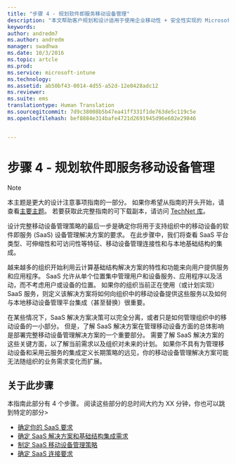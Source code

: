 ```yaml
---
title: "步骤 4 - 规划软件即服务移动设备管理"
description: "本文帮助客户规划和设计适用于使用企业移动性 + 安全性实现的 Microsoft 移动设备管理的服务型软件。"
keywords: 
author: andredm7
ms.author: andredm
manager: swadhwa
ms.date: 10/3/2016
ms.topic: artcle
ms.prod: 
ms.service: microsoft-intune
ms.technology: 
ms.assetid: ab50bf43-0014-4d55-a52d-12e0428adc12
ms.reviewer: 
ms.suite: ems
translationtype: Human Translation
ms.sourcegitcommit: 7d9c38008b5b47ea41ff331f1de763de5c119c5e
ms.openlocfilehash: bef8884e314bafe4721d2691945d96e602e29846


---
```


# <a name="step-4---plan-for-software-as-a-service-mobile-device-management"></a>步骤 4 - 规划软件即服务移动设备管理

>[!NOTE]
>本主题是更大的设计注意事项指南的一部分。 如果你希望从指南的开头开始，请查看[主要主题](mdm-design-considerations-guide.md)。 若要获取此完整指南的可下载副本，请访问 [TechNet 库](https://gallery.technet.microsoft.com/Mobile-Device-Management-7d401582)。

设计完整移动设备管理策略的最后一步是确定你将用于支持组织中的移动设备的软件即服务 (SaaS) 设备管理解决方案的要求。 在此步骤中，我们将查看 SaaS 平台类型、可伸缩性和可访问性等特征、移动设备管理连接性和与本地基础结构的集成。

越来越多的组织开始利用云计算基础结构解决方案的特性和功能来向用户提供服务和应用程序。 SaaS 允许从单个位置集中管理用户和设备服务、应用程序以及活动，而不考虑用户或设备的位置。 如果你的组织当前正在使用（或计划实现）SaaS 服务，则定义该解决方案将如何向组织中的移动设备提供这些服务以及如何与本地移动设备管理平台集成（甚至替换）很重要。

在某些情况下，SaaS 解决方案决策可以完全分离，或者只是如何管理组织中的移动设备的一小部分。 但是，了解 SaaS 解决方案在管理移动设备方面的总体影响是部署完整移动设备管理解决方案的一个重要部分。 </para><para>需要了解 SaaS 解决方案的这些关键方面，以了解当前需求以及组织对未来的计划。 如果你不具有为管理移动设备和采用云服务的集成定义长期策略的远见，你的移动设备管理解决方案可能无法随组织的业务需求变化而扩展。

## <a name="about-this-step"></a>关于此步骤

本指南此部分有 4 个步骤。 阅读这些部分的总时间大约为 XX 分钟，你也可以跳到特定的部分>

- [确定你的 SaaS 要求](mdm-identify-saas-requirements.md)
- [确定 SaaS 解决方案和基础结构集成需求](mdm-identify-saas-solution-infrastructure-integration-needs.md)
- [制定 SaaS 移动设备管理策略](mdm-develop-saas-mdm-strategy.md)
- [确定 SaaS 连接要求](mdm-identify-saas-connectivity-requirements.md)



<!--HONumber=Nov16_HO4-->


